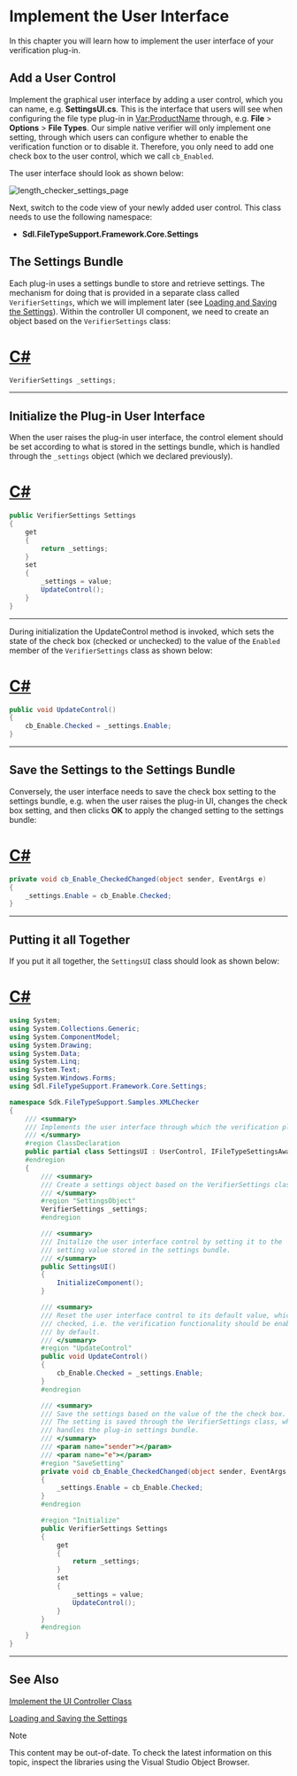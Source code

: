 Implement the User Interface
===

In this chapter you will learn how to implement the user interface of your verification plug-in.

Add a User Control
--

Implement the graphical user interface by adding a user control, which you can name, e.g. **SettingsUI.cs**. This is the interface that users will see when configuring the file type plug-in in <Var:ProductName> through, e.g. **File** > **Options** > **File Types**. Our simple native verifier will only implement one setting, through which users can configure whether to enable the verification function or to disable it. Therefore, you only need to add one check box to the user control, which we call ```cb_Enabled```.

The user interface should look as shown below:

![length_checker_settings_page](images/length_checker_settings_page.jpg)

Next, switch to the code view of your newly added user control. This class needs to use the following namespace:

* **Sdl.FileTypeSupport.Framework.Core.Settings**

The Settings Bundle
--

Each plug-in uses a settings bundle to store and retrieve settings. The mechanism for doing that is provided in a separate class called ```VerifierSettings```, which we will implement later (see [Loading and Saving the Settings](loading_and_saving_the_settings_native.md)). Within the controller UI component, we need to create an object based on the ```VerifierSettings``` class:

# [C#](#tab/tabid-1)
```cs
VerifierSettings _settings;
```
***

Initialize the Plug-in User Interface
--

When the user raises the plug-in user interface, the control element should be set according to what is stored in the settings bundle, which is handled through the ```_settings``` object (which we declared previously).

# [C#](#tab/tabid-2)
```cs
public VerifierSettings Settings
{
    get
    {
        return _settings;
    }
    set
    {
        _settings = value;
        UpdateControl();
    }
}
```
***


During initialization the UpdateControl method is invoked, which sets the state of the check box (checked or unchecked) to the value of the ```Enabled``` member of the ```VerifierSettings``` class as shown below:

# [C#](#tab/tabid-3)
```cs
public void UpdateControl()
{
    cb_Enable.Checked = _settings.Enable;
}
```
***

Save the Settings to the Settings Bundle
--

Conversely, the user interface needs to save the check box setting to the settings bundle, e.g. when the user raises the plug-in UI, changes the check box setting, and then clicks **OK** to apply the changed setting to the settings bundle:

# [C#](#tab/tabid-4)
```cs
private void cb_Enable_CheckedChanged(object sender, EventArgs e)
{
    _settings.Enable = cb_Enable.Checked;
}
```
***

Putting it all Together
--

If you put it all together, the ```SettingsUI``` class should look as shown below:

# [C#](#tab/tabid-5)
```cs
using System;
using System.Collections.Generic;
using System.ComponentModel;
using System.Drawing;
using System.Data;
using System.Linq;
using System.Text;
using System.Windows.Forms;
using Sdl.FileTypeSupport.Framework.Core.Settings;

namespace Sdk.FileTypeSupport.Samples.XMLChecker
{
    /// <summary>
    /// Implements the user interface through which the verification plug-in can be enabled or disabled.
    /// </summary>
    #region ClassDeclaration
    public partial class SettingsUI : UserControl, IFileTypeSettingsAware<VerifierSettings>
    #endregion
    {
        /// <summary>
        /// Create a settings object based on the VerifierSettings class. 
        /// </summary>
        #region "SettingsObject"
        VerifierSettings _settings;
        #endregion 

        /// <summary>
        /// Initalize the user interface control by setting it to the
        /// setting value stored in the settings bundle.
        /// </summary>
        public SettingsUI()
        {
            InitializeComponent();
        }

        /// <summary>
        /// Reset the user interface control to its default value, which is
        /// checked, i.e. the verification functionality should be enabled
        /// by default.
        /// </summary>
        #region "UpdateControl"
        public void UpdateControl()
        {
            cb_Enable.Checked = _settings.Enable;
        }
        #endregion

        /// <summary>
        /// Save the settings based on the value of the the check box.
        /// The setting is saved through the VerifierSettings class, which
        /// handles the plug-in settings bundle.
        /// </summary>
        /// <param name="sender"></param>
        /// <param name="e"></param>
        #region "SaveSetting"
        private void cb_Enable_CheckedChanged(object sender, EventArgs e)
        {
            _settings.Enable = cb_Enable.Checked;
        }
        #endregion

        #region "Initialize"
        public VerifierSettings Settings
        {
            get
            {
                return _settings;
            }
            set
            {
                _settings = value;
                UpdateControl();
            }
        }
        #endregion
    }
}
```
***

See Also
--



[Implement the UI Controller Class](implement_the_ui_controller_class_native.md)

[Loading and Saving the Settings](loading_and_saving_the_settings_native.md)

>[!NOTE]
>
> This content may be out-of-date. To check the latest information on this topic, inspect the libraries using the Visual Studio Object Browser.
